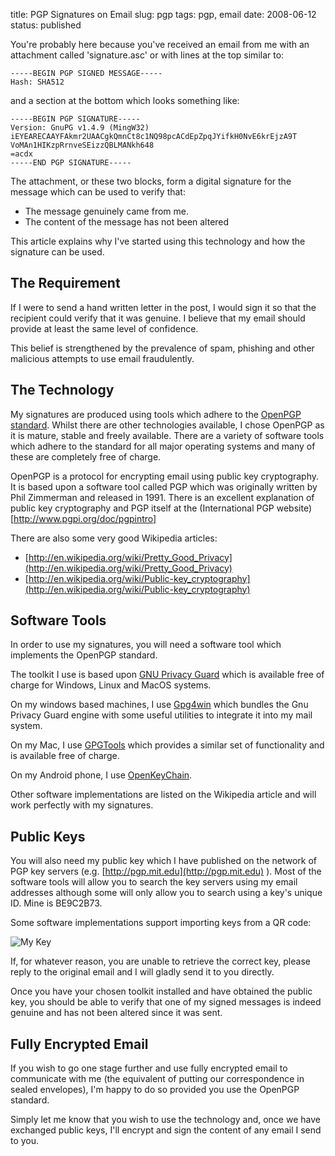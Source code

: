 title: PGP Signatures on Email
slug: pgp
tags: pgp, email
date: 2008-06-12
status: published

You're probably here because you've received an email from me with an attachment called 'signature.asc' or with lines at the top similar to:

    -----BEGIN PGP SIGNED MESSAGE-----
    Hash: SHA512

and a section at the bottom which looks something like:

    -----BEGIN PGP SIGNATURE-----
    Version: GnuPG v1.4.9 (MingW32)
    iEYEARECAAYFAkmr2UAACgkQmnCt8c1NQ98pcACdEpZpqJYifkH0NvE6krEjzA9T
    VoMAn1HIKzpRrnveSEizzQBLMANkh648
    =acdx
    -----END PGP SIGNATURE-----

The attachment, or these two blocks, form a digital signature for the message which can be used to verify that:

* The message genuinely came from me.
* The content of the message has not been altered

This article explains why I've started using this technology and how the signature can be used.

## The Requirement

If I were to send a hand written letter in the post, I would sign it so that the recipient could verify that it was genuine. I believe that my email should provide at least the same level of confidence.

This belief is strengthened by the prevalence of spam, phishing and other malicious attempts to use email fraudulently.

## The Technology

My signatures are produced using tools which adhere to the [OpenPGP standard](http://www.openpgp.org). Whilst there are other technologies available, I chose OpenPGP as it is mature, stable and freely available. There are a variety of software tools which adhere to the standard for all major operating systems and many of these are completely free of charge.

OpenPGP is a protocol for encrypting email using public key cryptography. It is based upon a software tool called PGP which was originally written by Phil Zimmerman and released in 1991. There is an excellent explanation of public key cryptography and PGP itself at the (International PGP website)[http://www.pgpi.org/doc/pgpintro]

There are also some very good Wikipedia articles:

* [http://en.wikipedia.org/wiki/Pretty_Good_Privacy](http://en.wikipedia.org/wiki/Pretty_Good_Privacy)
* [http://en.wikipedia.org/wiki/Public-key_cryptography](http://en.wikipedia.org/wiki/Public-key_cryptography)

## Software Tools

In order to use my signatures, you will need a software tool which implements the OpenPGP standard.

The toolkit I use is based upon [GNU Privacy Guard](http://www.gnupg.org) which is available free of charge for Windows, Linux and MacOS systems.

On my windows based machines, I use [Gpg4win](http://www.gpg4win.org) which bundles the Gnu Privacy Guard engine with some useful utilities to integrate it into my mail system.

On my Mac, I use [GPGTools](https://gpgtools.org) which provides a similar set of functionality and is available free of charge.

On my Android phone, I use [OpenKeyChain](https://www.openkeychain.org/).

Other software implementations are listed on the Wikipedia article and will work perfectly with my signatures.

## Public Keys

You will also need my public key which I have published on the network of PGP key servers (e.g. [http://pgp.mit.edu](http://pgp.mit.edu) ). Most of the software tools will allow you to search the key servers using my email addresses although some will only allow you to search using a key's unique ID. Mine is BE9C2B73.

Some software implementations support importing keys from a QR code:

![My Key]({filename}/images/be9c2b73.svg)

If, for whatever reason, you are unable to retrieve the correct key, please reply to the original email and I will gladly send it to you directly.

Once you have your chosen toolkit installed and have obtained the public key, you should be able to verify that one of my signed messages is indeed genuine and has not been altered since it was sent.

## Fully Encrypted Email

If you wish to go one stage further and use fully encrypted email to communicate with me (the equivalent of putting our correspondence in sealed envelopes), I'm happy to do so provided you use the OpenPGP standard.

Simply let me know that you wish to use the technology and, once we have exchanged public keys, I'll encrypt and sign the content of any email I send to you.
